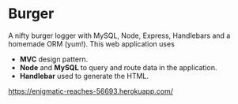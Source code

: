 # Burger

A nifty burger logger with MySQL, Node, Express, Handlebars and a homemade ORM (yum!). This web application uses 
* __MVC__ design pattern.
* __Node__ and __MySQL__ to query and route data in the application. 
* __Handlebar__ used to generate the HTML.


https://enigmatic-reaches-56693.herokuapp.com/